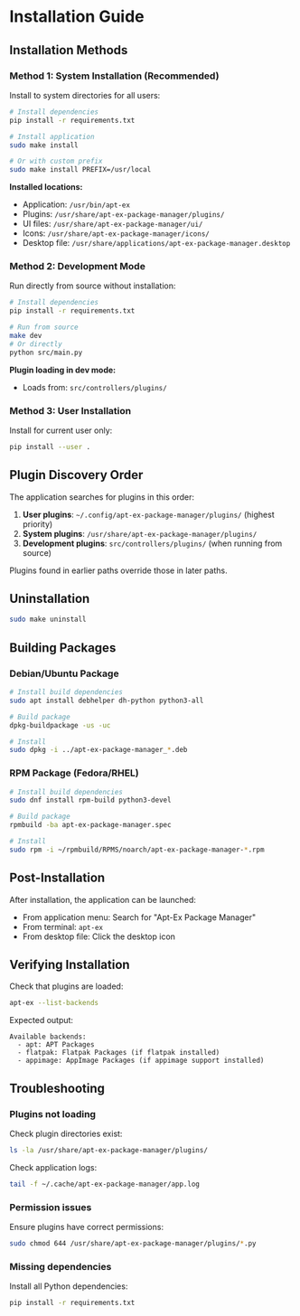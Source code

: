 # Installation Guide

## Installation Methods

### Method 1: System Installation (Recommended)

Install to system directories for all users:

```bash
# Install dependencies
pip install -r requirements.txt

# Install application
sudo make install

# Or with custom prefix
sudo make install PREFIX=/usr/local
```

**Installed locations:**
- Application: `/usr/bin/apt-ex`
- Plugins: `/usr/share/apt-ex-package-manager/plugins/`
- UI files: `/usr/share/apt-ex-package-manager/ui/`
- Icons: `/usr/share/apt-ex-package-manager/icons/`
- Desktop file: `/usr/share/applications/apt-ex-package-manager.desktop`

### Method 2: Development Mode

Run directly from source without installation:

```bash
# Install dependencies
pip install -r requirements.txt

# Run from source
make dev
# Or directly
python src/main.py
```

**Plugin loading in dev mode:**
- Loads from: `src/controllers/plugins/`

### Method 3: User Installation

Install for current user only:

```bash
pip install --user .
```

## Plugin Discovery Order

The application searches for plugins in this order:

1. **User plugins**: `~/.config/apt-ex-package-manager/plugins/` (highest priority)
2. **System plugins**: `/usr/share/apt-ex-package-manager/plugins/`
3. **Development plugins**: `src/controllers/plugins/` (when running from source)

Plugins found in earlier paths override those in later paths.

## Uninstallation

```bash
sudo make uninstall
```

## Building Packages

### Debian/Ubuntu Package

```bash
# Install build dependencies
sudo apt install debhelper dh-python python3-all

# Build package
dpkg-buildpackage -us -uc

# Install
sudo dpkg -i ../apt-ex-package-manager_*.deb
```

### RPM Package (Fedora/RHEL)

```bash
# Install build dependencies
sudo dnf install rpm-build python3-devel

# Build package
rpmbuild -ba apt-ex-package-manager.spec

# Install
sudo rpm -i ~/rpmbuild/RPMS/noarch/apt-ex-package-manager-*.rpm
```

## Post-Installation

After installation, the application can be launched:

- From application menu: Search for "Apt-Ex Package Manager"
- From terminal: `apt-ex`
- From desktop file: Click the desktop icon

## Verifying Installation

Check that plugins are loaded:

```bash
apt-ex --list-backends
```

Expected output:
```
Available backends:
  - apt: APT Packages
  - flatpak: Flatpak Packages (if flatpak installed)
  - appimage: AppImage Packages (if appimage support installed)
```

## Troubleshooting

### Plugins not loading

Check plugin directories exist:
```bash
ls -la /usr/share/apt-ex-package-manager/plugins/
```

Check application logs:
```bash
tail -f ~/.cache/apt-ex-package-manager/app.log
```

### Permission issues

Ensure plugins have correct permissions:
```bash
sudo chmod 644 /usr/share/apt-ex-package-manager/plugins/*.py
```

### Missing dependencies

Install all Python dependencies:
```bash
pip install -r requirements.txt
```

